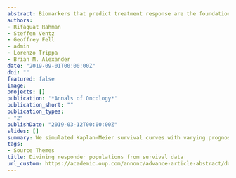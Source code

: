 ```yaml
---
abstract: Biomarkers that predict treatment response are the foundation of precision medicine in clinical decision-making and have the potential to significantly improve the efficiency of clinical trials. Such biomarkers may be identified before clinical testing but many trials enroll unselected populations. We hypothesized that time-varying treatment effects in unselected trials may result from identifiable responder subpopulations that may have associated biomarkers. Materials and methods. We first simulated scenarios of clinical trials with biomarker populations of varying prevalence and prognostic and predictive associations to illustrate the impact of subgroup-specific effects on overall population estimates. To show a real-world example of time-dependent treatment effects resulting from a prognostic and predictive biomarker, we re-analyzed data from a published clinical trial (RTOG, Radiation Therapy Oncology Group, 9402). We then demonstrated a quantitative framework to fit survival data from clinical trials using statistical models incorporating known estimates of biomarker prevalence and prognostic value to prioritize predictive biomarker hypotheses. Results. Our simulation studies demonstrate how biomarker subgroups that are both predictive and prognostic can manifest as time-dependent treatment effects in overall populations. RTOG 9402 provides a representative example where 1p/19q co-deletion and IDH mutation biomarker-specific effects led to time-varying treatment effects and a considerable deviation from proportional hazards in the overall trial population. Finally, using biomarker data from The Cancer Genome Atlas, we were able to generate statistical models that correctly identified and prioritized a commonly used biomarker through retrospective analysis of published clinical trial data. Conclusions. Biomarkers that are both predictive and prognostic can result in characteristic changes in survival results. Retrospectively analyzing survival data from clinical trials may highlight potential indications for which an underlying predictive biomarker may be found.
authors:
- Rifaquat Rahman
- Steffen Ventz
- Geoffrey Fell
- admin
- Lorenzo Trippa
- Brian M. Alexander
date: "2019-09-01T00:00:00Z"
doi: ""
featured: false
image:
projects: []
publication: '*Annals of Oncology*'
publication_short: ""
publication_types:
- "2"
publishDate: "2019-03-12T00:00:00Z"
slides: []
summary: We simulated Kaplan-Meier survival curves with varying prognostic and predictive biomarker subgroups to understand whether KM curve shape might be an indicator of underlying patient heterogeneity.
tags:
- Source Themes
title: Divining responder populations from survival data
url_custom: https://academic.oup.com/annonc/advance-article-abstract/doi/10.1093/annonc/mdz087/5376512?redirectedFrom=fulltext
---
```


